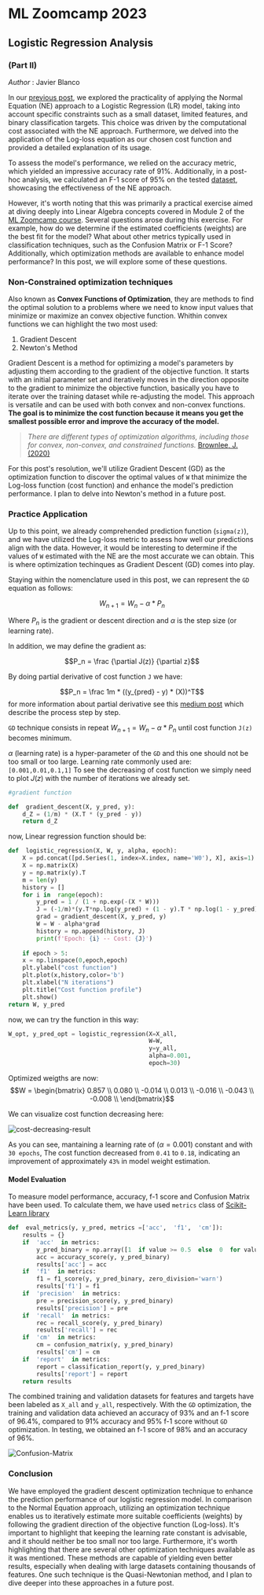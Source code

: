 ﻿# ML Zoomcamp 2023
## Logistic Regression Analysis 
### (Part II)
*Author* : Javier Blanco

In our [previous post](https://github.com/jblanco89/ML-Zoomcamp-course/blob/main/Logistic_Regression_analysis.md), we explored the practicality of applying the Normal Equation (NE) approach to a Logistic Regression (LR) model, taking into account specific constraints such as a small dataset, limited features, and binary classification targets. This choice was driven by the computational cost associated with the NE approach. Furthermore, we delved into the application of the Log-loss equation as our chosen cost function and provided a detailed explanation of its usage.

To assess the model's performance, we relied on the accuracy metric, which yielded an impressive accuracy rate of 91%. Additionally, in a post-hoc analysis, we calculated an F-1 score of 95% on the tested [dataset](https://archive.ics.uci.edu/dataset/571/hcv+data), showcasing the effectiveness of the NE approach.

However, it's worth noting that this was primarily a practical exercise aimed at diving deeply into Linear Algebra concepts covered in Module 2 of the [ML Zoomcamp course](https://github.com/DataTalksClub/machine-learning-zoomcamp). Several questions arose during this exercise. For example, how do we determine if the estimated coefficients (weights) are the best fit for the model? What about other metrics typically used in classification techniques, such as the Confusion Matrix or F-1 Score? Additionally, which optimization methods are available to enhance model performance? In this post, we will explore some of these questions.   

### Non-Constrained optimization techniques

Also known as **Convex Functions of Optimization**, they are methods to find the optimal solution to a problems where we need to know input values that minimize or maximize an convex objective function. Whithin convex functions we can highlight the two most used:
1. Gradient Descent
2. Newton's Method

Gradient Descent is a method for optimizing a model's parameters by adjusting them according to the gradient of the objective function. It starts with an initial parameter set and iteratively moves in the direction opposite to the gradient to minimize the objective function, basically you have to iterate over the training dataset while re-adjusting the model. This approach is versatile and can be used with both convex and non-convex functions. **The goal is to minimize the cost function because it means you get the smallest possible error and improve the accuracy of the model.**

> *There are different types of optimization algorithms, including those for convex, non-convex, and constrained functions.*
> [Brownlee, J. (2020)](https://machinelearningmastery.com/tour-of-optimization-algorithms/)

For this post's resolution, we'll utilize Gradient Descent (GD) as the optimization function to discover the optimal values of `W` that minimize the Log-loss function (cost function) and enhance the model's prediction performance. I plan to delve into Newton's method in a future post.

### Practice Application
Up to this point, we already comprehended prediction function (`sigma(z)`), and we have utilized the Log-loss metric to assess how well our predictions align with the data. However, it would be interesting to determine if the values of `W` estimated with the NE are the most accurate we can obtain. This is where optimization techinques as Gradient Descent (GD) comes into play.

Staying within the nomenclature used in this post, we can represent the `GD` equation as follows:

$$W_{n+1} = W_{n} - \alpha * P_n$$

Where $P_n$ is the gradient or descent direction and $\alpha$ is the step size (or learning rate).

In addition, we may define the gradient as:

$$P_n = \frac {\partial J(z)}  {\partial z}$$

By doing partial derivative of cost function `J` we have:

$$P_n = \frac 1m * ((y_{pred} - y) * (X))^T$$
for more information about partial derivative see this [medium post](https://stackedit.io/app#providerId=googleDriveWorkspace&folderId=1nPkvxKlg0ByepLZ56hkvEi36BEOWtm-a) which describe the process step by step. 


`GD` technique consists in repeat $W_{n+1} = W_{n} - \alpha * P_n$ until cost function `J(z)` becomes minimum.


$\alpha$ (learning rate) is a hyper-parameter of the `GD` and this one should not be too small or too large. Learning rate commonly used are: `[0.001,0.01,0.1,1]`
To see the decreasing of cost function we simply need to plot $J(z)$ with the number of iterations we already set.

```python
#gradient function

def  gradient_descent(X, y_pred, y):
	d_Z = (1/m) * (X.T * (y_pred - y))
	return d_Z
```
now, Linear regression function should be:

```python
def  logistic_regression(X, W, y, alpha, epoch):
	X = pd.concat([pd.Series(1, index=X.index, name='W0'), X], axis=1)
	X = np.matrix(X)
	y = np.matrix(y).T
	m = len(y)
	history = []
	for i in  range(epoch):
		y_pred = 1 / (1 + np.exp(-(X * W)))
		J = (-1/m)*(y.T*np.log(y_pred) + (1 - y).T * np.log(1 - y_pred))
		grad = gradient_descent(X, y_pred, y)
		W = W - alpha*grad
		history = np.append(history, J)
		print(f'Epoch: {i} -- Cost: {J}')
		
	if epoch > 5:
	x = np.linspace(0,epoch,epoch)
	plt.ylabel("cost function")
	plt.plot(x,history,color='b')
	plt.xlabel("N iterations")
	plt.title("Cost function profile")
	plt.show()
return W, y_pred
```
now, we can try the function in this way:

```python
W_opt, y_pred_opt = logistic_regression(X=X_all, 
										W=W, 
										y=y_all, 
										alpha=0.001, 
										epoch=30)
```
Optimized weigths are now:
$$W = \begin{bmatrix} 
0.857 \\
0.080 \\
-0.014 \\
0.013 \\
-0.016 \\
-0.043 \\
-0.008 \\
 \end{bmatrix}$$

We can visualize cost function decreasing here:


![cost-decreasing-result](https://drive.google.com/uc?export=view&id=1LSuy_C0qJk8sC6pPe3yNgJQZj8Oqo_Ho)

As you can see, mantaining a learning rate of ($\alpha = 0.001$) constant and with `30 epochs`, The cost function decreased from `0.41` to `0.18`, indicating an improvement of approximately `43%` in model weight estimation. 

#### Model Evaluation 
To measure model performance, accuracy, f-1 score and Confusion Matrix have been used. To calculate them, we have used `metrics` class of [Scikit-Learn library](https://scikit-learn.org/stable/modules/model_evaluation.html)  
```python
def  eval_metrics(y, y_pred, metrics =['acc',  'f1',  'cm']):
	results = {}
	if  'acc'  in metrics:
		y_pred_binary = np.array([1  if value >= 0.5  else  0  for value in y_pred])
		acc = accuracy_score(y, y_pred_binary)
		results['acc'] = acc
	if  'f1'  in metrics:
		f1 = f1_score(y, y_pred_binary, zero_division='warn')
		results['f1'] = f1
	if  'precision'  in metrics:
		pre = precision_score(y, y_pred_binary)
		results['precision'] = pre
	if  'recall'  in metrics:
		rec = recall_score(y, y_pred_binary)
		results['recall'] = rec
	if  'cm'  in metrics:
		cm = confusion_matrix(y, y_pred_binary)
		results['cm'] = cm
	if  'report'  in metrics:
		report = classification_report(y, y_pred_binary)
		results['report'] = report
	return results
``` 
The combined training and validation datasets for features and targets have been labeled as `X_all` and `y_all`, respectively. With the `GD` optimization, the training and validation data achieved an accuracy of 93% and an f-1 score of 96.4%, compared to 91% accuracy and 95% f-1 score without `GD` optimization. In testing, we obtained an f-1 score of 98% and an accuracy of 96%.

![Confusion-Matrix](https://drive.google.com/uc?export=view&id=1AXFD2H-ZICxqfIhFPNjbreWkxMxUOnt4)

### Conclusion
We have employed the gradient descent optimization technique to enhance the prediction performance of our logistic regression model. In comparison to the Normal Equation approach, utilizing an optimization technique enables us to iteratively estimate more suitable coefficients (weights) by following the gradient direction of the objective function (Log-loss). It's important to highlight that keeping the learning rate constant is advisable, and it should neither be too small nor too large.
Furthermore, it's worth highlighting that there are several other optimization techniques available as it was mentioned. These methods are capable of yielding even better results, especially when dealing with large datasets containing thousands of features. One such technique is the Quasi-Newtonian method, and I plan to dive deeper into these approaches in a future post. 


